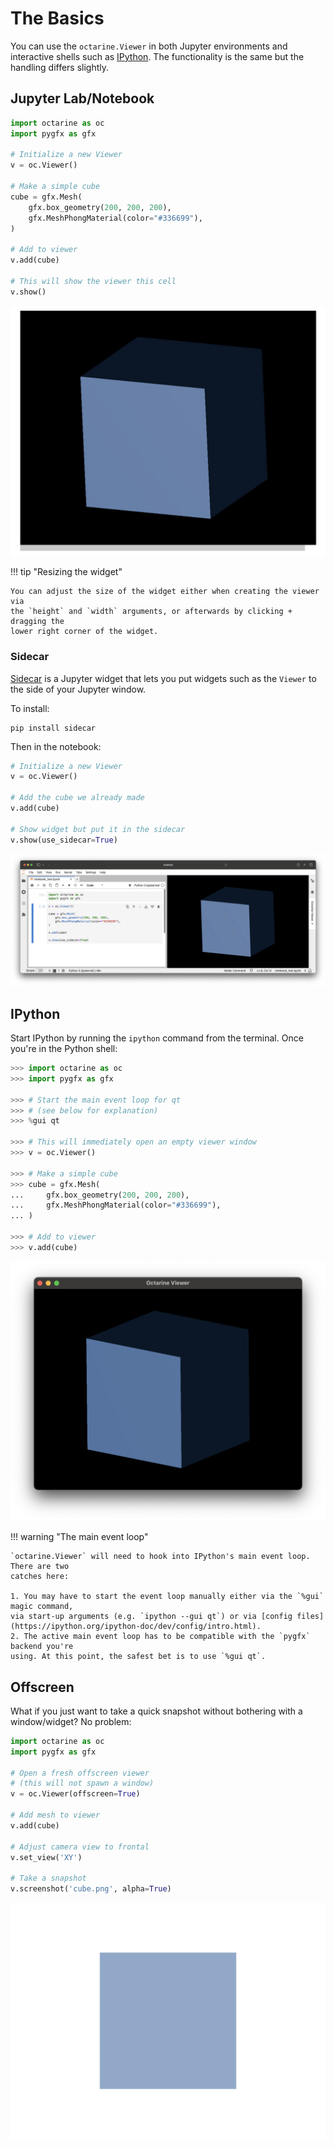 # The Basics

You can use the `octarine.Viewer` in both Jupyter environments and interactive shells such as [IPython](https://github.com/ipython/ipython). The functionality is the same but the handling differs slightly.

## Jupyter Lab/Notebook

```python
import octarine as oc
import pygfx as gfx

# Initialize a new Viewer
v = oc.Viewer()

# Make a simple cube
cube = gfx.Mesh(
    gfx.box_geometry(200, 200, 200),
    gfx.MeshPhongMaterial(color="#336699"),
)

# Add to viewer
v.add(cube)

# This will show the viewer this cell
v.show()
```

![cube example](_static/cube_example_jupyter.png)

!!! tip "Resizing the widget"

    You can adjust the size of the widget either when creating the viewer via
    the `height` and `width` arguments, or afterwards by clicking + dragging the
    lower right corner of the widget.

### Sidecar

[Sidecar](https://github.com/jupyter-widgets/jupyterlab-sidecar) is a Jupyter widget that
lets you put widgets such as the `Viewer` to the side of your Jupyter window.

To install:

```
pip install sidecar
```

Then in the notebook:

```python
# Initialize a new Viewer
v = oc.Viewer()

# Add the cube we already made
v.add(cube)

# Show widget but put it in the sidecar
v.show(use_sidecar=True)
```

![cube example](_static/cube_example_sidecar.png)

## IPython

Start IPython by running the `ipython` command from the terminal. Once you're in
the Python shell:

```Python
>>> import octarine as oc
>>> import pygfx as gfx

>>> # Start the main event loop for qt
>>> # (see below for explanation)
>>> %gui qt

>>> # This will immediately open an empty viewer window
>>> v = oc.Viewer()

>>> # Make a simple cube
>>> cube = gfx.Mesh(
...     gfx.box_geometry(200, 200, 200),
...     gfx.MeshPhongMaterial(color="#336699"),
... )

>>> # Add to viewer
>>> v.add(cube)
```

![cube example](_static/cube_example.png)

!!! warning "The main event loop"

    `octarine.Viewer` will need to hook into IPython's main event loop. There are two
    catches here:

    1. You may have to start the event loop manually either via the `%gui` magic command,
    via start-up arguments (e.g. `ipython --gui qt`) or via [config files](https://ipython.org/ipython-doc/dev/config/intro.html).
    2. The active main event loop has to be compatible with the `pygfx` backend you're
    using. At this point, the safest bet is to use `%gui qt`.


## Offscreen

What if you just want to take a quick snapshot without bothering with a
window/widget? No problem:

```python
import octarine as oc
import pygfx as gfx

# Open a fresh offscreen viewer
# (this will not spawn a window)
v = oc.Viewer(offscreen=True)

# Add mesh to viewer
v.add(cube)

# Adjust camera view to frontal
v.set_view('XY')

# Take a snapshot
v.screenshot('cube.png', alpha=True)
```

![cube example](_static/cube_screenshot.png)